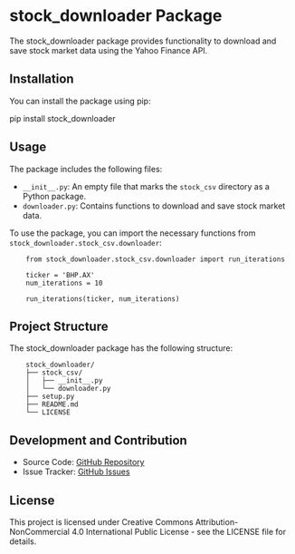 # stock_downloader Package

The stock_downloader package provides functionality to download and save stock market data using the Yahoo Finance API.


## Installation

You can install the package using pip:

pip install stock_downloader


## Usage

The package includes the following files:

- `__init__.py`: An empty file that marks the `stock_csv` directory as a Python package.
- `downloader.py`: Contains functions to download and save stock market data.

To use the package, you can import the necessary functions from `stock_downloader.stock_csv.downloader`:

```
    from stock_downloader.stock_csv.downloader import run_iterations

    ticker = 'BHP.AX'
    num_iterations = 10

    run_iterations(ticker, num_iterations)
```


## Project Structure

The stock_downloader package has the following structure:

```
    stock_downloader/
    ├── stock_csv/
    │   ├── __init__.py
    │   └── downloader.py
    ├── setup.py
    ├── README.md
    └── LICENSE
```


## Development and Contribution

- Source Code: [GitHub Repository](https://github.com/AdamSierakowski/stock_downloader)
- Issue Tracker: [GitHub Issues](https://github.com/AdamSierakowski/stock_downloader/issues)


## License

This project is licensed under Creative Commons Attribution-NonCommercial 4.0 International Public License - see the LICENSE file for details.

